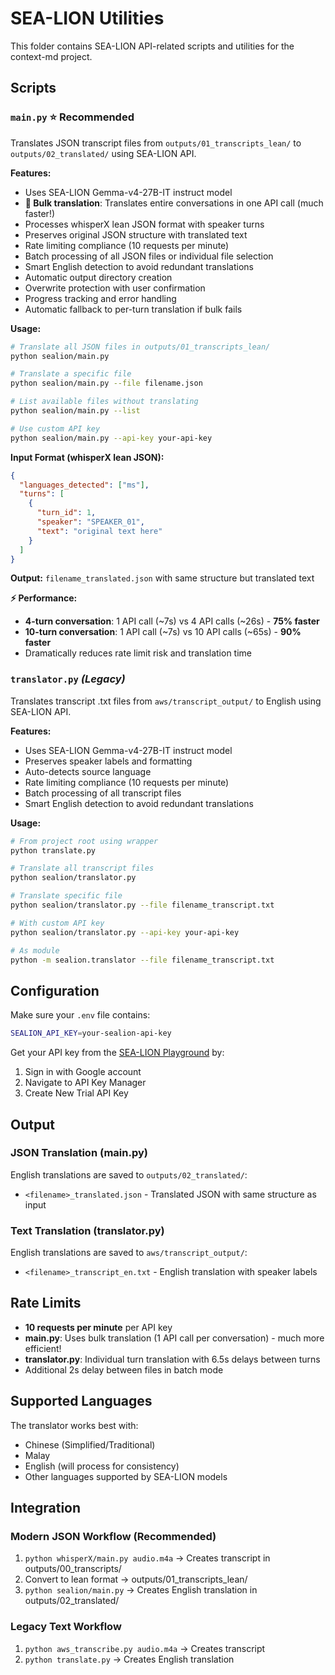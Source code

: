 # SEA-LION Utilities

This folder contains SEA-LION API-related scripts and utilities for the context-md project.

## Scripts

### `main.py` ⭐ **Recommended**
Translates JSON transcript files from `outputs/01_transcripts_lean/` to `outputs/02_translated/` using SEA-LION API.

**Features:**
- Uses SEA-LION Gemma-v4-27B-IT instruct model
- **🚀 Bulk translation**: Translates entire conversations in one API call (much faster!)
- Processes whisperX lean JSON format with speaker turns
- Preserves original JSON structure with translated text
- Rate limiting compliance (10 requests per minute)
- Batch processing of all JSON files or individual file selection
- Smart English detection to avoid redundant translations
- Automatic output directory creation
- Overwrite protection with user confirmation
- Progress tracking and error handling
- Automatic fallback to per-turn translation if bulk fails

**Usage:**
```bash
# Translate all JSON files in outputs/01_transcripts_lean/
python sealion/main.py

# Translate a specific file
python sealion/main.py --file filename.json

# List available files without translating
python sealion/main.py --list

# Use custom API key
python sealion/main.py --api-key your-api-key
```

**Input Format (whisperX lean JSON):**
```json
{
  "languages_detected": ["ms"],
  "turns": [
    {
      "turn_id": 1,
      "speaker": "SPEAKER_01", 
      "text": "original text here"
    }
  ]
}
```

**Output:** `filename_translated.json` with same structure but translated text

**⚡ Performance:**
- **4-turn conversation**: 1 API call (~7s) vs 4 API calls (~26s) - **75% faster**
- **10-turn conversation**: 1 API call (~7s) vs 10 API calls (~65s) - **90% faster**  
- Dramatically reduces rate limit risk and translation time

### `translator.py` *(Legacy)*
Translates transcript .txt files from `aws/transcript_output/` to English using SEA-LION API.

**Features:**
- Uses SEA-LION Gemma-v4-27B-IT instruct model
- Preserves speaker labels and formatting  
- Auto-detects source language
- Rate limiting compliance (10 requests per minute)
- Batch processing of all transcript files
- Smart English detection to avoid redundant translations

**Usage:**
```bash
# From project root using wrapper
python translate.py

# Translate all transcript files
python sealion/translator.py

# Translate specific file
python sealion/translator.py --file filename_transcript.txt

# With custom API key
python sealion/translator.py --api-key your-api-key

# As module
python -m sealion.translator --file filename_transcript.txt
```

## Configuration

Make sure your `.env` file contains:
```bash
SEALION_API_KEY=your-sealion-api-key
```

Get your API key from the [SEA-LION Playground](https://playground.sea-lion.ai/) by:
1. Sign in with Google account
2. Navigate to API Key Manager  
3. Create New Trial API Key

## Output

### JSON Translation (main.py)
English translations are saved to `outputs/02_translated/`:
- `<filename>_translated.json` - Translated JSON with same structure as input

### Text Translation (translator.py)
English translations are saved to `aws/transcript_output/`:
- `<filename>_transcript_en.txt` - English translation with speaker labels

## Rate Limits

- **10 requests per minute** per API key
- **main.py**: Uses bulk translation (1 API call per conversation) - much more efficient!
- **translator.py**: Individual turn translation with 6.5s delays between turns
- Additional 2s delay between files in batch mode

## Supported Languages

The translator works best with:
- Chinese (Simplified/Traditional)
- Malay  
- English (will process for consistency)
- Other languages supported by SEA-LION models

## Integration

### Modern JSON Workflow (Recommended)
1. `python whisperX/main.py audio.m4a` → Creates transcript in outputs/00_transcripts/
2. Convert to lean format → outputs/01_transcripts_lean/
3. `python sealion/main.py` → Creates English translation in outputs/02_translated/

### Legacy Text Workflow
1. `python aws_transcribe.py audio.m4a` → Creates transcript
2. `python translate.py` → Creates English translation 